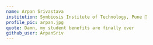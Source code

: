 ```yaml
---
name: Arpan Srivastava 
institution: Symbiosis Institute of Technology, Pune 🚩 
profile_pic: arpan.jpg 
quote: Damn, my student benefits are finally over 
github_user: ArpanSriv
---
```

